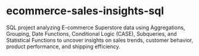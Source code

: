 # ecommerce-sales-insights-sql
SQL project analyzing E-commerce Superstore data using Aggregations, Grouping, Date Functions, Conditional Logic (CASE), Subqueries, and Statistical Functions to uncover insights on sales trends, customer behavior, product performance, and shipping efficiency.
